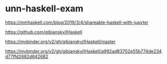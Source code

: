 # unn-haskell-exam

https://mmhaskell.com/blog/2019/3/4/shareable-haskell-with-jupyter

https://github.com/gibiansky/IHaskell

https://mybinder.org/v2/gh/gibiansky/IHaskell/master

https://mybinder.org/v2/gh/gibiansky/IHaskell/a992ad83702e55b774de234d77ffd2682d842682
